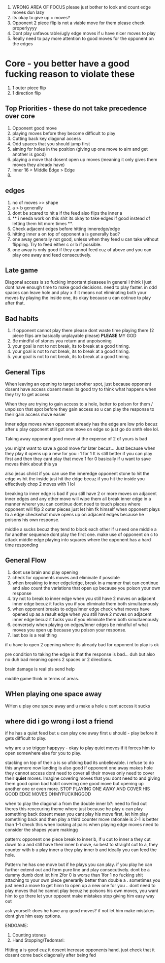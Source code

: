 <!--markdownlint-disable-->

1) WRONG AREA OF FOCUS please just bother to look and count edge moves dun lazy
2) its okay to give up c moves?
3) Opponent 2 piece flip is not a viable move for them please check properlyyyy
4) Dont play unfavourable/ugly edge moves if u have nicer moves to play
5) Really need to pay more attention to good moves for the opponent on the edges




# Core - you better have a good fucking reason to violate these
1) 1 outer piece flip
2) 1 direction flip

## Top Priorities - these do not take precedence over core
1) Opponent good move
2) playing moves before they become difficult to play
3) Cutting back key diagonal access
3) Odd spaces that you should jump first
4) aiming for holes in the position (giving up one move  to aim and get another is good)
5) playing a move that dosent open up moves (meaning it only gives them moves they already have)
5) Inner 16 > Middle Edge > Edge
6) 
## edges
1) no of moves >> shape 
2) a > b generally
3) dont be scared to hit a if the feed also flips the inner a 
4) ** i needa work on this shit its okay to take edges if good instead of letting them hit more times **.
5) Check adjacent edges before hitting inneredge/edge
6) hitting inner a on top of opponent a is generally bad? 
7) one away generally not good, unless when they feed u can take without flipping. Try to feed either c or b if possible.
8) one away is only good if they cannot feed cuz of above and you can play one away and feed consecutively.

## Late game

Diagonal access is so fucking important pleaseee
in general i think i just dont have enough time to make good decisions. need to play faster.
in odd spaces can leave hole and play x if it means not eliminating both your moves by playing the inside one, its okay because u can cotinue to play after that.

## Bad habits
1) if opponent cannot play there please dont waste time playing there (2 piece flips are basically unplayable please)
**PLEASE** MY GOD
2) Be mindful of stones you return and unpoisoning
3) your goal is not to not break, its to break at a good timing.
3) your goal is not to not break, its to break at a good timing.
3) your goal is not to not break, its to break at a good timing.


## General Tips
When leaving an opening to target another spot, just because opponent dosent have access dosent mean its good try to think what happens when they try to get access


When they are trying to gain access to a hole, better to poison for them / unpoison  that spot before they gain access so u can play the response to their gain access move easier 

Inner edge moves when opponent already has the edge are low prio becuz after u play opponent still got one move on edge so just go do smth else lol.

Taking away opponent good move at the expense of 2 of yours is bad

you might want to save a good move for later becuz...
Just because when they play it opens up a new for you : 1 for 1
It is still better if you can play first and then they cant play that move 1 for 0
basically if u want to save moves think about this ya


also jesus christ if you can use the inneredge opponent stone to hit the edge vs hit the inside just hit the ddge becuz if you hit the inside you effectively chop 2 moves with 1 lol

breaking to inner edge is bad if you still have 2 or more moves on adjacent inner edges and any other move will wipe them all
break inner edge in a manner wherer you can continue
dont need to touch places where opponent will flip 2 outer pieces just let him fk himself
when opponent plays to a edge checkwhat move opens up on adjacent edges because he poisons his own response.

middle a sucks becuz they tend to block each other if u need one middle a for another sequence dont play the first one.
make use of opponent on c to attack
middle edge playing into squares where the opponent has a hard time responding

## General Flow

1) dont use brain and play opening
2) check for opponents moves and eliminate if possible
3) when breaking to inner edge/edge, break in a manner that can continue and also count the variations that open up because you poison your own response
4) try not to break to inner edge when you still have 2 moves on adjacent inner edge becuz it fucks you if you eliminate them both simultaenously
5) when opponent breaks to edge/inner edge check what moves have opened up as a result edge when you still have 2 moves on adjacent inner edge becuz it fucks you if you eliminate them both simultaenously
6) conversely when playing on edges/inner edges be mindful of what moves you open up because you poison your response. 
7) last box is a real thing 

if u have to open 2 opening where its already bad for opponent to play is ok

pre condition to taking the edge is that the response is bad... duh but also no duh
bad meaning opens 2 spaces or 2 directions.

brain damage is real pls send help

middle game think in terms of areas.

## WHen playing one space away

WHen u play one space away and u make a hole u cant access it sucks

## where did i go wrong i lost a friend
if he has a quiet feed but u can play one away first u should - play before it gets difficult to play. 

why are u so trigger happyyy - okay to play quiet moves if it forces him to open somewhere else for you to play.

stacking on top of their a is so ufcking bad its unbelievable.
i refuse to do this anymore now
landing is also good if opponent one away makes hole they cannot access
dont need to cover all their moves only need to cover their **quiet** moves. Imagine covering moves that you dont need to and giving them good opion
bad habit covering one good move but opening up another one or even more.
STOP PLAYING ONE AWAY AND COVER HIS GOOD EDGE MOVES OHMYFUCKINGGOD


when to play the diagonal a from the double inner b?: need to find out
theres this reoccuring theme where just because he play u can play something back dosent mean you cant play his move first, let him play something back and then play a third counter move
rationale is 2-1 is better than 1-1
check this when looking at pairs
when playing edge moves need to consider the shapes youre makingg 


pattern: opponent one piece break to inner b, if u cut to inner a they cut down to a and still have their inner b move, so best to straight cut to a, they counter with b u play inner a they play inner b and ideally you can feed the hole.


Pattern: he has one move but if he plays you can play. if you play he can further extend out and form pure line and play consecutively. dont be a dummy dumb dont let him 2for 0 is worse than 1for 1 no fucking shit
attaching to your own piece generarlly better than double a .
sometimes you just need a move to get himn to open up a new one for you ..
dont need to play moves that he cannot play becuz he poisons his own moves, you want him to go there
let your oppoent make mistakes stop giving him easy way out

ask yourself: does he have any good moves? if not let him make mistakes  dont give him easy options.


ENDGAME:

1) Counting stones
2) Hand Stopping/Tedomari: 

Hitting a is good cuz it dosent increase opponents hand. just check that it dosent come back diagonally after being fed
